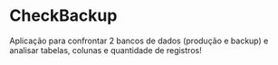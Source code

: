 # CheckBackup
Aplicação para confrontar 2 bancos de dados (produção e backup) e analisar tabelas, colunas e quantidade de registros!
